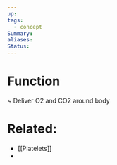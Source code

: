 ```yaml
---
up: 
tags:
  - concept
Summary: 
aliases: 
Status:
---
```

# Function
~
Deliver O2 and CO2 around body
<!--SR:!2025-03-14,4,270-->


# Related:
- [[Platelets]]
- 